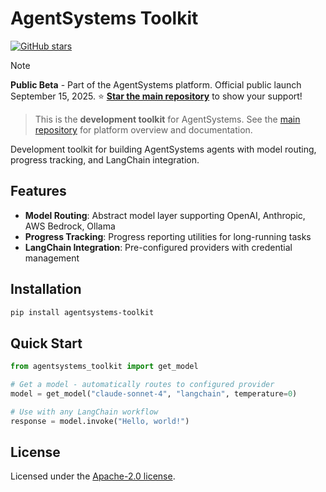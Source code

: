 # AgentSystems Toolkit

[![GitHub stars](https://img.shields.io/github/stars/agentsystems/agentsystems?style=flat-square&logo=github)](https://github.com/agentsystems/agentsystems/stargazers)

> [!NOTE]
> **Public Beta** - Part of the AgentSystems platform. Official public launch September 15, 2025.
> ⭐ [**Star the main repository**](https://github.com/agentsystems/agentsystems) to show your support!

> This is the **development toolkit** for AgentSystems. See the [main repository](https://github.com/agentsystems/agentsystems) for platform overview and documentation.

Development toolkit for building AgentSystems agents with model routing, progress tracking, and LangChain integration.

## Features

- **Model Routing**: Abstract model layer supporting OpenAI, Anthropic, AWS Bedrock, Ollama
- **Progress Tracking**: Progress reporting utilities for long-running tasks
- **LangChain Integration**: Pre-configured providers with credential management

## Installation

```bash
pip install agentsystems-toolkit
```

## Quick Start

```python
from agentsystems_toolkit import get_model

# Get a model - automatically routes to configured provider
model = get_model("claude-sonnet-4", "langchain", temperature=0)

# Use with any LangChain workflow
response = model.invoke("Hello, world!")
```

## License

Licensed under the [Apache-2.0 license](./LICENSE).
